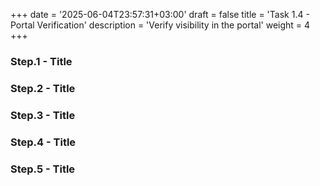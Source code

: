 +++
date = '2025-06-04T23:57:31+03:00'
draft = false
title = 'Task 1.4 - Portal Verification'
description = 'Verify visibility in the portal'
weight = 4
+++


### Step.1 - Title

### Step.2 - Title

### Step.3 - Title

### Step.4 - Title

### Step.5 - Title
